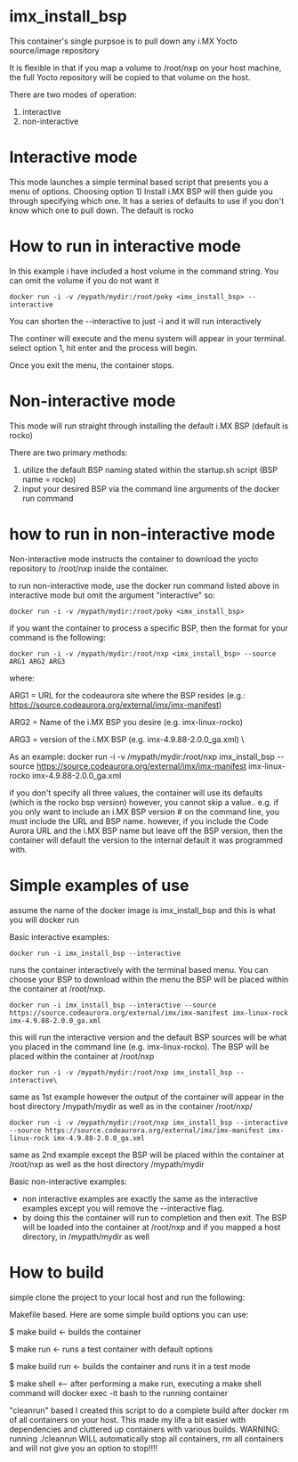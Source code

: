 # imx_install_bsp

This container's single purpsoe is to pull down any i.MX Yocto source/image repository

It is flexible in that if you map a volume to /root/nxp on your host machine, the full Yocto repository 
will be copied to that volume on the host.

There are two modes of operation:
1) interactive
2) non-interactive

# Interactive mode
This mode launches a simple terminal based script that presents you a menu of options.
Choosing option 1) Install i.MX BSP will then guide you through specifying which one.
It has a series of defaults to use if you don't know which one to pull down.  The default is rocko

# How to run in interactive mode
In this example i have included a host volume in the command string.  You can omit the volume if you do not want it

    docker run -i -v /mypath/mydir:/root/poky <imx_install_bsp> --interactive
You can shorten the --interactive to just -i and it will run interactively

The continer will execute and the menu system will appear in your terminal.
select option 1, hit enter and the process will begin.

Once you exit the menu, the container stops.

# Non-interactive mode
This mode will run straight through installing the default i.MX BSP (default is rocko)

There are two primary methods:
1) utilize the default BSP naming stated within the startup.sh script (BSP name = rocko)
2) input your desired BSP via the command line arguments of the docker run command

# how to run in non-interactive mode
Non-interactive mode instructs the container to download the yocto repository to /root/nxp inside the container.

to run non-interactive mode, use the docker run command listed above in interactive mode but omit the argument "interactive"
so:

    docker run -i -v /mypath/mydir:/root/poky <imx_install_bsp>

if you want the container to process a specific BSP, then the format for your command is the following:

    docker run -i -v /mypath/mydir:/root/nxp <imx_install_bsp> --source ARG1 ARG2 ARG3

where:

  ARG1 = URL for the codeaurora site where the BSP resides (e.g.: https://source.codeaurora.org/external/imx/imx-manifest)
  
  ARG2 = Name of the i.MX BSP you desire (e.g. imx-linux-rocko)
  
  ARG3 = version of the i.MX BSP (e.g. imx-4.9.88-2.0.0_ga.xml) \
  

As an example:
     docker run -i -v /mypath/mydir:/root/nxp imx_install_bsp --source https://source.codeaurora.org/external/imx/imx-manifest imx-linux-rocko imx-4.9.88-2.0.0_ga.xml

if you don't specify all three values, the container will use its defaults (which is the rocko bsp version)
however, you cannot skip a value.. e.g. if you only want to include an i.MX BSP version # on the command line, you 
must include the URL and BSP name.  however, if you include the Code Aurora URL and the i.MX BSP name but leave off the BSP version, then the container will default the version to the internal default it was programmed with. 

# Simple examples of use

assume the name of the docker image is imx_install_bsp and this is what you will docker run

Basic interactive examples:

    docker run -i imx_install_bsp --interactive


 runs the container interactively with the terminal based menu.  You can choose your BSP to download within the menu
 the BSP will be placed within the container at /root/nxp.
      

    docker run -i imx_install_bsp --interactive --source https://source.codeaurora.org/external/imx/imx-manifest imx-linux-rock imx-4.9.88-2.0.0_ga.xml

this will run the interactive version and the default BSP sources will be what you placed in the command line (e.g. imx-linux-rocko).  The BSP will be placed within the container at /root/nxp
      
    docker run -i -v /mypath/mydir:/root/nxp imx_install_bsp --interactive\

same as 1st example however the output of the container will appear in the host directory /mypath/mydir as well as in the container /root/nxp/

    docker run -i -v /mypath/mydir:/root/nxp imx_install_bsp --interactive --source https://source.codeaurora.org/external/imx/imx-manifest imx-linux-rock imx-4.9.88-2.0.0_ga.xml

same as 2nd example except the BSP will be placed within the container at /root/nxp as well as the host directory /mypath/mydir

Basic non-interactive examples:
- non interactive examples are exactly the same as the interactive examples except you will remove the --interactive flag.
- by doing this the container will run to completion and then exit.   The BSP will be loaded into the container at /root/nxp and if you mapped a host directory, in /mypath/mydir as well
  
# How to build
simple clone the project to your local host and run the following:

Makefile based.  Here are some simple build options you can use:

$ make build <- builds the container

$ make run <- runs a test container with default options

$ make build run <- builds the container and runs it in a test mode

$ make shell <-- after performing a make run, executing a make shell command will docker exec -it bash to the running container

"cleanrun" based
I created this script to do a complete build after docker rm of all containers on your host.
This made my life a bit easier with dependencies and cluttered up containers with various builds.
WARNING:  running ./cleanrun WILL automatically stop all containers, rm all containers and will not give you an option to stop!!!! 


